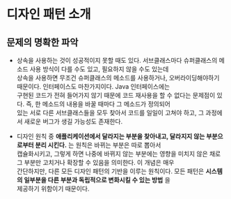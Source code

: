 <h1>디자인 패턴 소개</h1>

<h2>문제의 명확한 파악</h2>

* 상속을 사용하는 것이 성공적이지 못할 때도 있다. 서브클래스마다 슈퍼클래스의 메소드 사용 방식이 다를 수도 있고, 필요하지 않을 수도 있는데   
  상속을 사용하면 무조건 슈퍼클래스의 메소드를 사용하거나, 오버라이딩해야하기 때문이다. 인터페이스도 마찬가지이다. Java 인터페이스에는   
  구현된 코드가 전혀 들어가지 않기 때문에 코드 재사용을 할 수 없다는 문제점이 있다. 즉, 한 메소드의 내용을 바꿀 때마다 그 메소드가 정의되어   
  있는 서로 다른 서브클래스들을 모두 찾아서 코드를 일일이 고쳐야 하고, 그 과정에서 새로운 버그가 생길 가능성도 존재한다.

* 디자인 원칙 중 __애플리케이션에서 달라지는 부분을 찾아내고, 달라지지 않는 부분으로부터 분리 시킨다.__ 는 원칙은 바뀌는 부분은 따로 뽑아서   
  캡슐화시키고, 그렇게 하면 나중에 바뀌지 않는 부분에는 영향을 미치지 않은 채로 그 부분만 고치거나 확장할 수 있음을 의미한다. 이 개념은 매우   
  간단하지만, 다른 모든 디자인 패턴의 기반을 이루는 원칙이다. 모든 패턴은 __시스템의 일부분을 다른 부분과 독립적으로 변화시킬 수 있는 방법__ 을   
  제공하기 위함이기 때문이다.